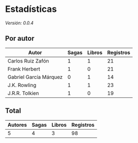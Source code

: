# Estadísticas

_Versión: 0.0.4_

## Por autor

|Autor|Sagas|Libros|Registros|
|---|---|---|---|
|Carlos Ruiz Zafón|1|1|21|
|Frank Herbert|1|0|21|
|Gabriel García Márquez|0|1|14|
|J.K. Rowling|1|1|23|
|J.R.R. Tolkien|1|0|19|

## Total

|Autores|Sagas|Libros|Registros|
|---|---|---|---|
|5|4|3|98|